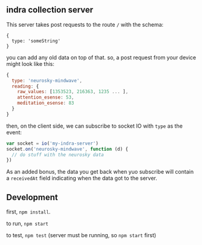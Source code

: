 ## indra collection server

This server takes post requests to the route `/` with the schema:

```
{
  type: 'someString'
}
```

you can add any old data on top of that. so, a post request from your device might look like this:


```javascript
{
  type: 'neurosky-mindwave',
  reading: {
    raw_values: [1353523, 216363, 1235 ... ],
    attention_esense: 53,
    meditation_esense: 83
  }
}
```

then, on the client side, we can subscribe to socket IO with `type` as the event:

```javascript
var socket = io('my-indra-server')
socket.on('neurosky-mindwave', function (d) {
  // do stuff with the neurosky data
})
```

As an added bonus, the data you get back when yuo subscribe will contain a `receivedAt` field indicating when the data got to the server.

## Development

first, `npm install`.

to run, `npm start`

to test, `npm test` (server must be running, so `npm start` first)
